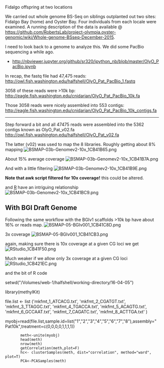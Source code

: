 Fidalgo offspring at two locations

We carried out whole genome BS-Seq on siblings outplanted out two sites: Fidalgo Bay (home) and Oyster Bay. Four individuals from each locale were examined. 
A running description of the data is available @ <https://github.com/RobertsLab/project-olympia.oyster-genomic/wiki/Whole-genome-BSseq-December-2015>.

I need to look back to a genome to analyze this. We did some PacBio sequencing a while ago. 
- <http://nbviewer.jupyter.org/github/sr320/ipython_nb/blob/master/OlyO_PacBio.ipynb> 

In recap, the fastq file had 47,475 reads: <http://owl.fish.washington.edu/halfshell/OlyO_Pat_PacBio_1.fastq>

3058 of these reads were >10k bp: <http://eagle.fish.washington.edu/cnidarian/OlyO_Pat_PacBio_10k.fa>

Those 3058 reads were nicely assembled into 553 contigs: <http://eagle.fish.washington.edu/cnidarian/OlyO_Pat_PacBio_10k_contigs.fa>

---

Step forward a bit and all 47475 reads were assembled into the 5362 contigs known as OlyO_Pat_v02.fa <http://owl.fish.washington.edu/halfshell/OlyO_Pat_v02.fa> 

The latter (v02) was used to map the 8 libraries. Roughly getting about 8% mapping
<img src="http://eagle.fish.washington.edu/cnidarian/skitch/BSMAP-03b-Genomev2-10x_1CB41B65.png" alt="BSMAP-03b-Genomev2-10x_1CB41B65.png"/>

About 15% average coverage
<img src="http://eagle.fish.washington.edu/cnidarian/skitch/BSMAP-03b-Genomev2-10x_1CB41B7A.png" alt="BSMAP-03b-Genomev2-10x_1CB41B7A.png"/>

And with a little filtering 
<img src="http://eagle.fish.washington.edu/cnidarian/skitch/BSMAP-03b-Genomev2-10x_1CB41B9E.png" alt="BSMAP-03b-Genomev2-10x_1CB41B9E.png"/>

**Note that awk script filtered for 10x coverage!** this could be altered.

and [R](https://github.com/sr320/nb-2016/blob/master/O_lurida/methylkit.R) have an intriguing relationship
<img src="http://eagle.fish.washington.edu/cnidarian/skitch/BSMAP-03b-Genomev2-10x_1CB41BC9.png" alt="BSMAP-03b-Genomev2-10x_1CB41BC9.png"/>


## With BGI Draft Genome

Following the same workflow with the BGIv1 scaffolds >10k bp have about 16% or reads map. 
<img src="http://eagle.fish.washington.edu/cnidarian/skitch/BSMAP-05-BGIv001_1CB41C8D.png" alt="BSMAP-05-BGIv001_1CB41C8D.png"/>

3x coverage
<img src="http://eagle.fish.washington.edu/cnidarian/skitch/BSMAP-05-BGIv001_1CB41CB3.png" alt="BSMAP-05-BGIv001_1CB41CB3.png"/>

again, making sure there is 10x coverage at a given CG loci
we get 
<img src="http://eagle.fish.washington.edu/cnidarian/skitch/RStudio_1CB41F50.png" alt="RStudio_1CB41F50.png"/>

Much weaker if we allow only 3x coverage at a given CG loci
<img src="http://eagle.fish.washington.edu/cnidarian/skitch/RStudio_1CB421EC.png" alt="RStudio_1CB421EC.png"/>

and the bit of R code


setwd("/Volumes/web-1/halfshell/working-directory/16-04-05")

library(methylKit)




file.list <- list ('mkfmt_1_ATCACG.txt',
'mkfmt_2_CGATGT.txt',
'mkfmt_3_TTAGGC.txt',
'mkfmt_4_TGACCA.txt',
'mkfmt_5_ACAGTG.txt',
'mkfmt_6_GCCAAT.txt',
'mkfmt_7_CAGATC.txt',
'mkfmt_8_ACTTGA.txt'
)


myobj=read(file.list,sample.id=list("1","2","3","4","5","6","7","8"),assembly="Pat10k",treatment=c(0,0,0,0,1,1,1,1))
         

  
           meth<-unite(myobj)
           head(meth)
           nrow(meth)
           getCorrelation(meth,plot=F)
           hc<- clusterSamples(meth, dist="correlation", method="ward", plot=T)
           PCA<-PCASamples(meth)
           




